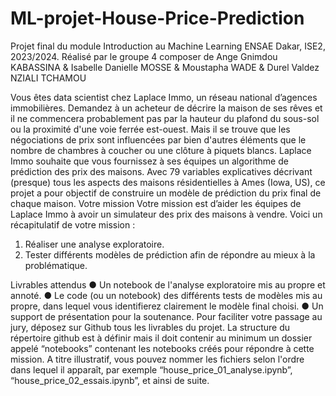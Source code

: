# ML-projet-House-Price-Prediction
Projet final du module Introduction au Machine Learning ENSAE Dakar, ISE2, 2023/2024. Réalisé par le groupe 4 composer de  Ange Gnimdou KABASSINA &amp; Isabelle Danielle MOSSE &amp; Moustapha WADE &amp;  Durel Valdez NZIALI TCHAMOU

Vous êtes data scientist chez Laplace Immo, un réseau national d’agences immobilières.
Demandez à un acheteur de décrire la maison de ses rêves et il ne commencera probablement pas par la
hauteur du plafond du sous-sol ou la proximité d'une voie ferrée est-ouest. Mais il se trouve que les
négociations de prix sont influencées par bien d'autres éléments que le nombre de chambres à coucher
ou une clôture à piquets blancs.
Laplace Immo souhaite que vous fournissez à ses équipes un algorithme de prédiction des prix des maisons.
Avec 79 variables explicatives décrivant (presque) tous les aspects des maisons résidentielles à Ames
(Iowa, US), ce projet a pour objectif de construire un modèle de prédiction du prix final de chaque maison.
Votre mission
Votre mission est d’aider les équipes de Laplace Immo à avoir un simulateur des prix des maisons à vendre.
Voici un récapitulatif de votre mission :
1. Réaliser une analyse exploratoire.
2. Tester différents modèles de prédiction afin de répondre au mieux à la problématique.

Livrables attendus
● Un notebook de l'analyse exploratoire mis au propre et annoté.
● Le code (ou un notebook) des différents tests de modèles mis au propre, dans lequel vous identifierez
clairement le modèle final choisi.
● Un support de présentation pour la soutenance.
Pour faciliter votre passage au jury, déposez sur Github tous les livrables du projet. La structure du répertoire
github est à définir mais il doit contenir au minimum un dossier appelé “notebooks” contenant les notebooks créés
pour répondre à cette mission. A titre illustratif, vous pouvez nommer les fichiers selon l'ordre dans lequel il
apparaît, par exemple “house_price_01_analyse.ipynb”, “house_price_02_essais.ipynb”, et ainsi de suite.
